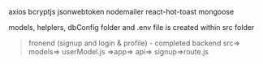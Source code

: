 axios bcryptjs jsonwebtoken nodemailer react-hot-toast mongoose

models, helplers, dbConfig folder and .env file is created within src folder

> fronend (signup and login & profile) - completed
> backend
src=> models=> userModel.js
=>app=> api=> signup=>route.js